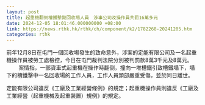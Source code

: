 ```yaml
---
layout: post
title: 起重機翻側槽鐵擊斃回收場人員　涉事公司及操作員共罰16萬多元
date: 2024-12-05 18:01:46.000000000 +08:00
link: https://news.rthk.hk/rthk/ch/component/k2/1782268-20241205.htm
categories: rthk
---
```


前年12月8日在屯門一個回收場發生的致命意外，涉案的​定能有限公司及一名起重機操作員被勞工處檢控，今日在屯門裁判法院分別被判罰款8萬3千元及8萬元。
　　 
案情指，一部貨車式起重機在操作時翻倒，撞向一堆槽鐵引致槽鐵塌下，塌下的槽鐵擊中一名回收場的工作人員，工作人員頭部嚴重受傷，並於同日離世。

定能有限公司違反《工廠及工業經營條例》的規定；起重機操作員則違反《工廠及工業經營（起重機械及起重裝置）規例》的規定。
